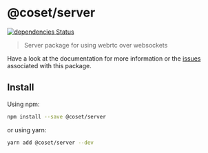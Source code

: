 # @coset/server

[![dependencies Status](https://david-dm.org/Dreaded-Gnu/coset/status.svg?path=packages/@coset/server)](https://david-dm.org/Dreaded-Gnu/coset?path=packages/@coset/server)

> Server package for using webrtc over websockets

Have a look at the documentation for more information or the [issues](https://github.com/Dreaded-Gnu/coset/labels/pkg%3Aserver) associated with this package.

## Install

Using npm:

```sh
npm install --save @coset/server
```

or using yarn:

```sh
yarn add @coset/server --dev
```
